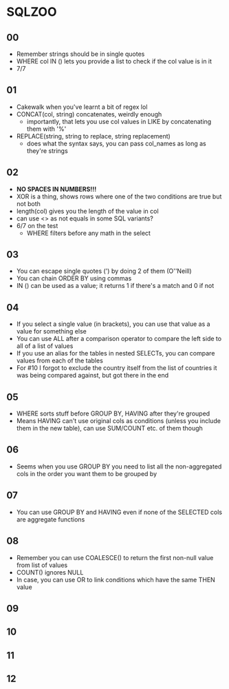 # SQLZOO

## 00
- Remember strings should be in single quotes
- WHERE col IN () lets you provide a list to check if the col value is in it
- 7/7

## 01
- Cakewalk when you've learnt a bit of regex lol
- CONCAT(col, string) concatenates, weirdly enough
    - importantly, that lets you use col values in LIKE by concatenating them with '%'
- REPLACE(string, string to replace, string replacement)
    - does what the syntax says, you can pass col_names as long as they're strings

## 02
- **NO SPACES IN NUMBERS!!!**
- XOR is a thing, shows rows where one of the two conditions are true but not both
- length(col) gives you the length of the value in col
- can use <> as not equals in some SQL variants?
- 6/7 on the test
    - WHERE filters before any math in the select 

## 03
- You can escape single quotes (') by doing 2 of them (O''Neill)
- You can chain ORDER BY using commas
- IN () can be used as a value; it returns 1 if there's a match and 0 if not

## 04
- If you select a single value (in brackets), you can use that value as a value for something else
- You can use ALL after a comparison operator to compare the left side to all of a list of values
- If you use an alias for the tables in nested SELECTs, you can compare values from each of the tables
- For #10 I forgot to exclude the country itself from the list of countries it was being compared against, but got there in the end

## 05
- WHERE sorts stuff before GROUP BY, HAVING after they're grouped
- Means HAVING can't use original cols as conditions (unless you include them in the new table), can use SUM/COUNT etc. of them though

## 06
- Seems when you use GROUP BY you need to list all the non-aggregated cols in the order you want them to be grouped by

## 07
- You can use GROUP BY and HAVING even if none of the SELECTED cols are aggregate functions

## 08
- Remember you can use COALESCE() to return the first non-null value from list of values
- COUNT() ignores NULL
- In case, you can use OR to link conditions which have the same THEN value

## 09


## 10


## 11


## 12